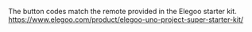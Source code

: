 The button codes match the remote provided in the Elegoo starter kit.
https://www.elegoo.com/product/elegoo-uno-project-super-starter-kit/
